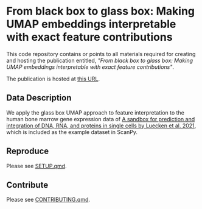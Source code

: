 # From black box to glass box: Making UMAP embeddings interpretable with exact feature contributions

This code repository contains or points to all materials required for creating and hosting the publication entitled, *"From black box to glass box: Making UMAP embeddings interpretable with exact feature contributions"*.

The publication is hosted at [this URL]([PUB-URL]).

## Data Description

We apply the glass box UMAP approach to feature interpretation to the human bone marrow gene expression data of [A sandbox for prediction and integration of DNA, RNA, and proteins in single cells by Luecken et al. 2021](https://www.ncbi.nlm.nih.gov/geo/query/acc.cgi?acc=GSE194122), which is included as the example dataset in ScanPy. 

## Reproduce

Please see [SETUP.qmd](SETUP.qmd).

## Contribute

Please see [CONTRIBUTING.qmd](CONTRIBUTING.qmd).
